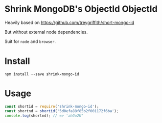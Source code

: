 # Shrink MongoDB's ObjectId ObjectId

Heavily based on https://github.com/treygriffith/short-mongo-id

But without external node dependencies.

Suit for `node` and `browser`.

# Install

```console
npm install --save shrink-mongo-id
```

# Usage

```js
const shortid = require('shrink-mongo-id');
const shortnd = shortid('5d0efa88f85b2f001172f6ba');
console.log(shortnd); // => 'ahGw2K'
```
